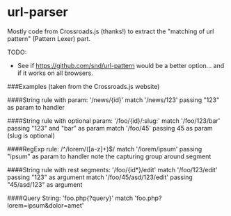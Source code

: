 # url-parser
Mostly code from Crossroads.js (thanks!) to extract the "matching of url pattern" (Pattern Lexer) part.


TODO:
- See if https://github.com/snd/url-pattern would be a better option... and if it works on all browsers.




###Examples (taken from the Crossroads.js website)

####String rule with param: '/news/{id}'
match '/news/123' passing "123" as param to handler

####String rule with optional param: '/foo/{id}/:slug:'
match '/foo/123/bar' passing "123" and "bar" as param
match '/foo/45' passing 45 as param (slug is optional)

####RegExp rule: /^\/lorem\/([a-z]+)$/
match '/lorem/ipsum' passing "ipsum" as param to handler
note the capturing group around segment

####String rule with rest segments: '/foo/{id*}/edit'
match '/foo/123/edit' passing "123" as argument
match '/foo/45/asd/123/edit' passing "45/asd/123" as argument

####Query String: 'foo.php{?query}'
match 'foo.php?lorem=ipsum&dolor=amet'
